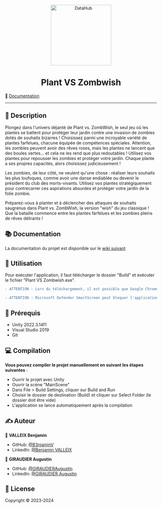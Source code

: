 <p align="center">
<img alt="DataHub" src="https://i.goopics.net/izkikh.png" height="200px" />
</p>
<h1 align="center"> Plant VS Zombwish</h1>

📰 [Documentation](https://github.com/B3njaminV/unity-tower-defense/wiki)

---

## 📝 Description

Plongez dans l'univers déjanté de Plant vs. ZombWish, le seul jeu où les plantes se battent pour protéger leur jardin contre une invasion de zombies dotés de souhaits bizarres ! Choisissez parmi une incroyable variété de plantes farfelues, chacune équipée de compétences spéciales. Attention, les zombies peuvent avoir des rêves roses, mais les plantes ne lancent que des boules vertes... et cela ne les rend que plus redoutables ! Utilisez vos plantes pour repousser les zombies et protéger votre jardin. Chaque plante a ses propres capacités, alors choisissez judicieusement !

Les zombies, de leur côté, ne veulent qu'une chose : réaliser leurs souhaits les plus loufoques, comme avoir une danse endiablée ou devenir le président du club des morts-vivants. Utilisez vos plantes stratégiquement pour contrecarrer ces aspirations absurdes et protéger votre jardin de la folie zombie.

Préparez-vous à planter et à déclencher des attaques de souhaits saugrenus dans Plant vs. ZombWish, la version "wish" du jeu classique ! Que la bataille commence entre les plantes farfelues et les zombies pleins de rêves délirants !

## 📚 Documentation

La documentation du projet est disponible sur le [wiki suivant](https://github.com/B3njaminV/unity-tower-defense/wiki)

## 🚀 Utilisation

Pour exécuter l'application, il faut télécharger le dossier "Build" et exécuter le fichier "Plant VS Zombwish.exe".

```diff
- ATTENTION : Lors du téléchargement, il est possible que Google Chrome bloque le téléchargement. Pour le télécharger, il faut cliquer sur la flèche à droite de "Enregistrer" puis cliquer sur "Conserver".
```

```diff
- ATTENTION : Microsoft Defender SmartScreen peut bloquer l'application, vous pouvez tout de même l'exécuter en cliquant sur "Plus d'infos" puis "Exécuter quand même".
```

## 📍 Prérequis

- Unity 2022.3.14f1
- Visual Studio 2019
- Git

## ‍💻 Compilation

**Vous pouvez compiler le projet manuellement en suivant les étapes suivantes** :

- Ouvrir le projet avec Unity
- Ouvrir la scène "MainScene"
- Dans File > Build Settings, cliquer sur Build and Run
- Choisir le dossier de destination (Build) et cliquer sur Select Folder (le dossier doit être vide)
- L'application se lance automatiquement après la compilation


## ✍️ Auteur

👤 **VALLEIX Benjamin**

* GitHub: [@B3njaminV](https://github.com/B3njaminV)
* LinkedIn: [@Benjamin VALLEIX](https://www.linkedin.com/in/benjamin-valleix-27115719a)

👤 **GIRAUDIER Augustin**

* GitHub: [@GIRAUDIERAugustin](https://github.com/AugustinGiraudier)
* LinkedIn: [@GIRAUDIER Augustin](https://fr.linkedin.com/in/augustin-giraudier)


## 📝 License

Copyright © 2023-2024

